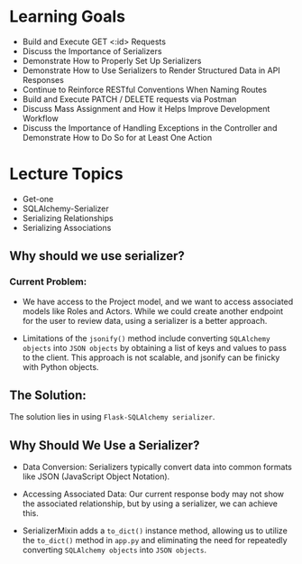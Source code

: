 # Learning Goals
- Build and Execute GET <:id> Requests
- Discuss the Importance of Serializers
- Demonstrate How to Properly Set Up Serializers
- Demonstrate How to Use Serializers to Render Structured Data in API Responses
- Continue to Reinforce RESTful Conventions When Naming Routes
- Build and Execute PATCH / DELETE requests via Postman
- Discuss Mass Assignment and How it Helps Improve Development Workflow
- Discuss the Importance of Handling Exceptions in the Controller and Demonstrate How to Do So for at Least One Action

# Lecture Topics
- Get-one
- SQLAlchemy-Serializer
- Serializing Relationships
- Serializing Associations


## Why should we use serializer?

### Current Problem:
- We have access to the Project model, and we want to access associated models like Roles and Actors. While we could create another endpoint for the user to review data, using a serializer is a better approach.

- Limitations of the `jsonify()` method include converting `SQLAlchemy objects` into `JSON objects` by obtaining a list of keys and values to pass to the client. This approach is not scalable, and jsonify can be finicky with Python objects.

## The Solution:
The solution lies in using `Flask-SQLAlchemy serializer`.

## Why Should We Use a Serializer?
 - Data Conversion: Serializers typically convert data into common formats like JSON (JavaScript Object Notation).
 - Accessing Associated Data: Our current response body may not show the associated relationship, but by using a serializer, we can achieve this.

 - SerializerMixin adds a `to_dict()` instance method, allowing us to utilize the `to_dict()` method in `app.py` and eliminating the need for repeatedly converting `SQLAlchemy objects` into `JSON objects`.